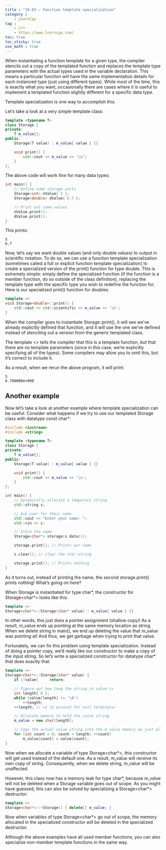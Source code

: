 ```yaml
---
title : "19.03 — Function template specialization"
category :
    - LearnCpp
tag : 
    - C++
    - https://www.learncpp.com/
toc: true  
toc_sticky: true 
use_math : true
---
```



When instantiating a function template for a given type, the compiler stencils out a copy of the templated function and replaces the template type parameters with the actual types used in the variable declaration. This means a particular function will have the same implementation details for each instanced type (just using different types). While most of the time, this is exactly what you want, occasionally there are cases where it is useful to implement a templated function slightly different for a specific data type.

Template specialization is one way to accomplish this.

Let’s take a look at a very simple template class:

```c++
template <typename T>
class Storage {
private:
    T m_value{};
public:
    Storage(T value) : m_value{ value } {}

    void print() {
        std::cout << m_value << '\n';
    }
};
```

The above code will work fine for many data types:

```c++
int main() {
    // Define some storage units
    Storage<int> nValue{ 5 };
    Storage<double> dValue{ 6.7 };

    // Print out some values
    nValue.print();
    dValue.print();
}
```

This prints:

```
5
6.7
```

Now, let’s say we want double values (and only double values) to output in scientific notation. To do so, we can use a function template specialization (sometimes called a full or explicit function template specialization) to create a specialized version of the print() function for type double. This is extremely simple: simply define the specialized function (if the function is a member function, do so outside of the class definition), replacing the template type with the specific type you wish to redefine the function for. Here is our specialized print() function for doubles:

```c++
template <>
void Storage<double>::print() {
    std::cout << std::scientific << m_value << '\n';
}
```

When the compiler goes to instantiate Storage<double>::print(), it will see we’ve already explicitly defined that function, and it will use the one we’ve defined instead of stenciling out a version from the generic templated class.

The template <> tells the compiler that this is a template function, but that there are no template parameters (since in this case, we’re explicitly specifying all of the types). Some compilers may allow you to omit this, but it’s correct to include it.

As a result, when we rerun the above program, it will print:

```
5
6.700000e+000
```


## Another example

Now let’s take a look at another example where template specialization can be useful. Consider what happens if we try to use our templated Storage class with datatype const char*:

```c++
#include <iostream>
#include <string>

template <typename T>
class Storage {
private:
    T m_value{};
public:
    Storage(T value) : m_value{ value } {}

    void print() {
        std::cout << m_value << '\n';
    }
};

int main() {
    // Dynamically allocate a temporary string
    std::string s;

    // Ask user for their name
    std::cout << "Enter your name: ";
    std::cin >> s;

    // Store the name
    Storage<char*> storage(s.data());

    storage.print(); // Prints our name

    s.clear(); // clear the std::string

    storage.print(); // Prints nothing
}
```

As it turns out, instead of printing the name, the second storage.print() prints nothing! What’s going on here?

When Storage is instantiated for type char*, the constructor for Storage<char*> looks like this:

```c++
template <>
Storage<char*>::Storage(char* value) : m_value{ value } {}
```

In other words, this just does a pointer assignment (shallow copy)! As a result, m_value ends up pointing at the same memory location as string. When we delete string in main(), we end up deleting the value that m_value was pointing at! And thus, we get garbage when trying to print that value.

Fortunately, we can fix this problem using template specialization. Instead of doing a pointer copy, we’d really like our constructor to make a copy of the input string. So let’s write a specialized constructor for datatype char* that does exactly that:

```c++
template <>
Storage<char*>::Storage(char* value) {
    if (!value)     return;

    // Figure out how long the string in value is
    int length{ 0 };
    while (value[length] != '\0')
        ++length;
    ++length; // +1 to account for null terminator

    // Allocate memory to hold the value string
    m_value = new char[length];

    // Copy the actual value string into the m_value memory we just allocated
    for (int count = 0; count < length; ++count)
        m_value[count] = value[count];
}
```

Now when we allocate a variable of type Storage<char*>, this constructor will get used instead of the default one. As a result, m_value will receive its own copy of string. Consequently, when we delete string, m_value will be unaffected.

However, this class now has a memory leak for type char*, because m_value will not be deleted when a Storage variable goes out of scope. As you might have guessed, this can also be solved by specializing a Storage<char*> destructor:

```c++
template <>
Storage<char*>::~Storage() { delete[] m_value; }
```

Now when variables of type Storage<char*> go out of scope, the memory allocated in the specialized constructor will be deleted in the specialized destructor.

Although the above examples have all used member functions, you can also specialize non-member template functions in the same way.